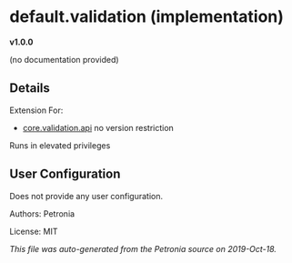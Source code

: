 # default.validation (implementation)
**v1.0.0**

(no documentation provided)

## Details

Extension For:
* [core.validation.api](core.validation.api.md)
  no version restriction


Runs in elevated privileges

## User Configuration

Does not provide any user configuration.








Authors: Petronia

License: MIT

*This file was auto-generated from the Petronia source on 2019-Oct-18.*

